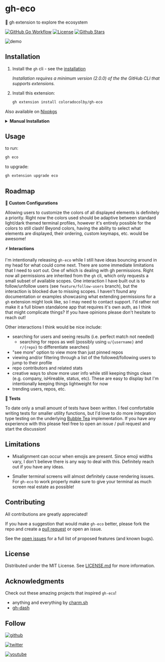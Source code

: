 # gh-eco

🦎 gh extension to explore the ecosystem

[![GitHub Go
Workflow](https://github.com/coloradocolby/gh-eco/actions/workflows/ci.yml/badge.svg)](https://github.com/coloradocolby/gh-eco/actions/workflows/ci.yml)
[![License](https://img.shields.io/badge/License-MIT-default.svg)](./LICENSE.md) [![Github
Stars](https://img.shields.io/github/stars/coloradocolby/gh-eco)](https://github.com/coloradocolby/gh-eco/stargazers)

![demo](./assets/demo.gif)

## Installation

1. Install the `gh` cli - see the [installation](https://github.com/cli/cli#installation)

   _Installation requires a minimum version (2.0.0) of the the GitHub CLI that supports extensions._

2. Install this extension:

   ```sh
   gh extension install coloradocolby/gh-eco
   ```

Also available on [Nixpkgs](https://search.nixos.org/packages?channel=unstable&from=0&size=50&sort=relevance&type=packages&query=gh-eco)

<details>
   <summary><strong>Manual Installation</strong></summary>

> If you want to install this extension manually, follow these steps:

1. clone the repo

   ```sh
   # git
   git clone https://github.com/coloradocolby/gh-eco

   # GitHub CLI
   gh repo clone coloradocolby/gh-eco
   ```

2. `cd` into it

   ```sh
   cd gh-eco
   ```

3. build it

   ```sh
   gh build
   ```

4. install it locally
   ```sh
   gh extension install .
   ```
   </details>

## Usage

to run:

```sh
gh eco
```

to upgrade:

```sh
gh extension upgrade eco
```

## Roadmap

**🎨 Custom Configurations**

Allowing users to customize the colors of all displayed elements is definitely a priority. Right now
the colors used should be adaptive between standard light/dark themed terminal profiles, however
it's entirely possible for the colors to still clash! Beyond colors, having the ability to select
what elements are displayed, their ordering, custom keymaps, etc. would be awesome!

**⚡️ Interactions**

I'm intentionally releasing `gh-eco` while I still have ideas bouncing around in my head for what
could come next. There are some immediate limitations that I need to sort out. One of which is
dealing with gh permissions. Right now all permissions are inherited from the `gh` cli, which only
requests a small subset of available scopes. One interaction I have built out is to follow/unfollow
users (see `feature/follow-users` branch), but the interaction is blocked due to missing scopes. I
haven't found any documentation or examples showcasing what extending permissions for a `gh`
extension might look like, so I may need to contact support. I'd rather not make it a full blown
standalone app that requires it's own auth, as I think that might complicate things? If you have
opinions please don't hesitate to reach out!

Other interactions I think would be nice include:

- searching for users and seeing results (i.e. perfect match not needed)
  - searching for repos as well (possibly using `u/{username}` and `r/{repo}` to differentiate
    searches)
- "see more" option to view more than just pinned repos
- viewing and/or filtering through a list of the followed/following users to jump to their profile
- repo contributors and related stats
- creative ways to show more user info while still keeping things clean (e.g. company, isHireable,
  status, etc). These are easy to display but I'm intentionally keeping things lightweight for now
- trending users, repos, etc.

**🧪 Tests**

To date only a small amount of tests have been written. I feel comfortable writing tests for smaller
utility functions, but I'd love to do more integration type testing on the underlying [Bubble
Tea](https://github.com/charmbracelet/bubbletea) implementation. If you have any experience with
this please feel free to open an issue / pull request and start the discussion!

## Limitations

- Misalignment can occur when emojis are present. Since emoji widths vary, I don't believe there is
  any way to deal with this. Definitely reach out if you have any ideas.

- Smaller terminal screens will almost definitely cause rendering issues. For `gh-eco` to work
  properly make sure to give your terminal as much screen real estate as possible!

## Contributing

All contributions are greatly appreciated!

If you have a suggestion that would make `gh-eco` better, please fork the repo and create a [pull
request](https://github.com/coloradocolby/gh-eco/pulls) or open an issue.

See the [open issues](https://github.com/coloradocolby/gh-eco/issues) for a full list of proposed
features (and known bugs).

## License

Distributed under the MIT License. See [LICENSE.md](./LICENSE.md) for more information.

## Acknowledgments

Check out these amazing projects that inspired `gh-eco`!

- anything and everything by [charm.sh](https://charm.sh/)
- [gh-dash](https://github.com/dlvhdr/gh-dash)

## Follow

[![github](https://img.shields.io/github/followers/coloradocolby?style=social)](https://github.com/coloradocolby)

[![twitter](https://img.shields.io/twitter/follow/coloradocolby?color=white&style=social)](https://twitter.com/coloradocolby)

[![youtube](https://img.shields.io/youtube/channel/subscribers/UCEDfokz6igeN4bX7Whq49-g?style=social)](https://youtube.com/user/coloradocolby)
